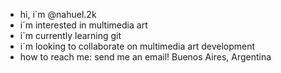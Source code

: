 - hi, i´m @nahuel.2k 
- i´m interested in multimedia art
- i´m currently learning git
- i´m looking to collaborate on multimedia art development
- how to reach me: send me an email!
Buenos Aires, Argentina
<!---
nahuel2k/nahuel2k is a special repository because its ´README.md´ (this file) appears on your GitHub profile
you can click thePreview link to take a look at your changes.
--->
